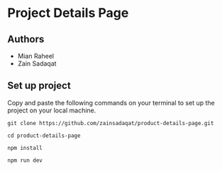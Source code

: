 # Project Details Page    

## Authors    
- Mian Raheel      
- Zain Sadaqat      

## Set up project   
Copy and paste the following commands on your terminal to set up the project on your local machine.  

```
git clone https://github.com/zainsadaqat/product-details-page.git
```

```
cd product-details-page
```

```
npm install
```

```
npm run dev
```
